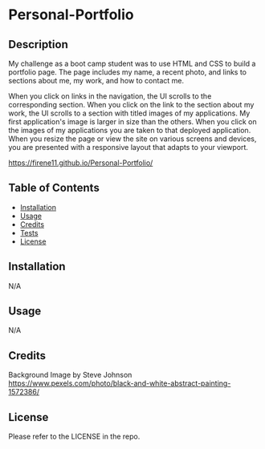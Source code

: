 # Personal-Portfolio

## Description
My challenge as a boot camp student was to use HTML and CSS to build a portfolio page. The page includes my name, a recent photo, and links to sections about me, my work, and how to contact me. 

When you click on links in the navigation, the UI scrolls to the corresponding section. When you click on the link to the section about my work, the UI scrolls to a section with titled images of my applications. My first application's image is larger in size than the others. When you click on the images of my applications you are taken to that deployed application. When you resize the page or view the site on various screens and devices, you are presented with a responsive layout that adapts to your viewport.

https://firene11.github.io/Personal-Portfolio/

## Table of Contents
- [Installation](#installation)
- [Usage](#usage)
- [Credits](#credits)
- [Tests](#tests)
- [License](#license)

## Installation
N/A

## Usage
N/A

## Credits
Background Image by Steve Johnson  
https://www.pexels.com/photo/black-and-white-abstract-painting-1572386/

## License
Please refer to the LICENSE in the repo.
